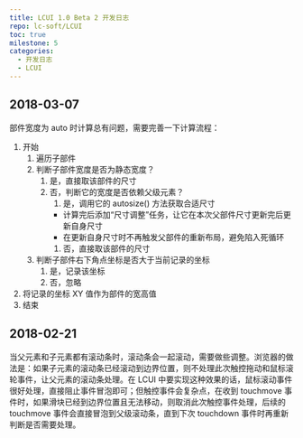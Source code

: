 ```yaml
---
title: LCUI 1.0 Beta 2 开发日志
repo: lc-soft/LCUI
toc: true
milestone: 5
categories:
  - 开发日志
  - LCUI
---
```

<!-- more -->

## 2018-03-07

部件宽度为 auto 时计算总有问题，需要完善一下计算流程：

1. 开始
    1. 遍历子部件
    1. 判断子部件宽度是否为静态宽度？
        1. 是，直接取该部件的尺寸
        1. 否，判断它的宽度是否依赖父级元素？
            1. 是，调用它的 autosize() 方法获取合适尺寸
              - 计算完后添加“尺寸调整”任务，让它在本次父部件尺寸更新完后更新自身尺寸
              - 在更新自身尺寸时不再触发父部件的重新布局，避免陷入死循环
            1. 否，直接取该部件的尺寸
    1. 判断子部件右下角点坐标是否大于当前记录的坐标
        1. 是，记录该坐标
        2. 否，忽略
1. 将记录的坐标 XY 值作为部件的宽高值
1. 结束

## 2018-02-21

当父元素和子元素都有滚动条时，滚动条会一起滚动，需要做些调整。浏览器的做法是：如果子元素的滚动条已经滚动到边界位置，则不处理此次触控拖动和鼠标滚轮事件，让父元素的滚动条处理。在 LCUI 中要实现这种效果的话，鼠标滚动事件很好处理，直接阻止事件冒泡即可；但触控事件会复杂点，在收到 touchmove 事件时，如果滑块已经到边界位置且无法移动，则取消此次触控事件处理，后续的 touchmove 事件会直接冒泡到父级滚动条，直到下次 touchdown 事件时再重新判断是否需要处理。
